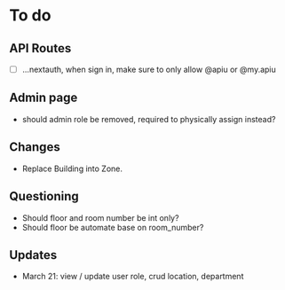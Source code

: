 # To do
## API Routes
- [ ] ...nextauth, when sign in, make sure to only allow @apiu or @my.apiu


## Admin page
- should admin role be removed, required to physically assign instead?


## Changes
- Replace Building into Zone.


## Questioning
- Should floor and room number be int only?
- Should floor be automate base on room_number?

## Updates
- March 21: view / update user role, crud location, department
